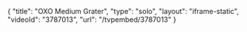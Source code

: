 {
    "title": "OXO Medium Grater",
    "type": "solo",
    "layout": "iframe-static",
    "videoId": "3787013",
    "url": "\/tvpembed\/3787013"
}